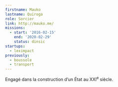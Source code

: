 ```yaml
---
firstname: Mauko
lastname: Quiroga
role: Sorcier
link: http://mauko.me/
missions:
  - start: '2016-02-15'
    end: '2020-02-29'
    status: dinsic
startups:
  - leximpact
previously:
  - boussole
  - transport
---
```


Engagé dans la construction d’un État au XXI<sup>e</sup> siècle.
